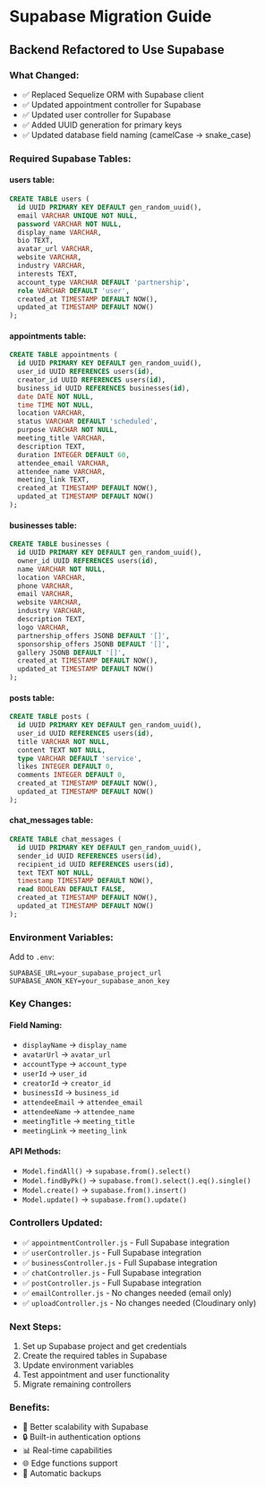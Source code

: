 # Supabase Migration Guide

## Backend Refactored to Use Supabase

### **What Changed:**
- ✅ Replaced Sequelize ORM with Supabase client
- ✅ Updated appointment controller for Supabase
- ✅ Updated user controller for Supabase
- ✅ Added UUID generation for primary keys
- ✅ Updated database field naming (camelCase → snake_case)

### **Required Supabase Tables:**

#### **users table:**
```sql
CREATE TABLE users (
  id UUID PRIMARY KEY DEFAULT gen_random_uuid(),
  email VARCHAR UNIQUE NOT NULL,
  password VARCHAR NOT NULL,
  display_name VARCHAR,
  bio TEXT,
  avatar_url VARCHAR,
  website VARCHAR,
  industry VARCHAR,
  interests TEXT,
  account_type VARCHAR DEFAULT 'partnership',
  role VARCHAR DEFAULT 'user',
  created_at TIMESTAMP DEFAULT NOW(),
  updated_at TIMESTAMP DEFAULT NOW()
);
```

#### **appointments table:**
```sql
CREATE TABLE appointments (
  id UUID PRIMARY KEY DEFAULT gen_random_uuid(),
  user_id UUID REFERENCES users(id),
  creator_id UUID REFERENCES users(id),
  business_id UUID REFERENCES businesses(id),
  date DATE NOT NULL,
  time TIME NOT NULL,
  location VARCHAR,
  status VARCHAR DEFAULT 'scheduled',
  purpose VARCHAR NOT NULL,
  meeting_title VARCHAR,
  description TEXT,
  duration INTEGER DEFAULT 60,
  attendee_email VARCHAR,
  attendee_name VARCHAR,
  meeting_link TEXT,
  created_at TIMESTAMP DEFAULT NOW(),
  updated_at TIMESTAMP DEFAULT NOW()
);
```

#### **businesses table:**
```sql
CREATE TABLE businesses (
  id UUID PRIMARY KEY DEFAULT gen_random_uuid(),
  owner_id UUID REFERENCES users(id),
  name VARCHAR NOT NULL,
  location VARCHAR,
  phone VARCHAR,
  email VARCHAR,
  website VARCHAR,
  industry VARCHAR,
  description TEXT,
  logo VARCHAR,
  partnership_offers JSONB DEFAULT '[]',
  sponsorship_offers JSONB DEFAULT '[]',
  gallery JSONB DEFAULT '[]',
  created_at TIMESTAMP DEFAULT NOW(),
  updated_at TIMESTAMP DEFAULT NOW()
);
```

#### **posts table:**
```sql
CREATE TABLE posts (
  id UUID PRIMARY KEY DEFAULT gen_random_uuid(),
  user_id UUID REFERENCES users(id),
  title VARCHAR NOT NULL,
  content TEXT NOT NULL,
  type VARCHAR DEFAULT 'service',
  likes INTEGER DEFAULT 0,
  comments INTEGER DEFAULT 0,
  created_at TIMESTAMP DEFAULT NOW(),
  updated_at TIMESTAMP DEFAULT NOW()
);
```

#### **chat_messages table:**
```sql
CREATE TABLE chat_messages (
  id UUID PRIMARY KEY DEFAULT gen_random_uuid(),
  sender_id UUID REFERENCES users(id),
  recipient_id UUID REFERENCES users(id),
  text TEXT NOT NULL,
  timestamp TIMESTAMP DEFAULT NOW(),
  read BOOLEAN DEFAULT FALSE,
  created_at TIMESTAMP DEFAULT NOW(),
  updated_at TIMESTAMP DEFAULT NOW()
);
```

### **Environment Variables:**
Add to `.env`:
```env
SUPABASE_URL=your_supabase_project_url
SUPABASE_ANON_KEY=your_supabase_anon_key
```

### **Key Changes:**

#### **Field Naming:**
- `displayName` → `display_name`
- `avatarUrl` → `avatar_url`
- `accountType` → `account_type`
- `userId` → `user_id`
- `creatorId` → `creator_id`
- `businessId` → `business_id`
- `attendeeEmail` → `attendee_email`
- `attendeeName` → `attendee_name`
- `meetingTitle` → `meeting_title`
- `meetingLink` → `meeting_link`

#### **API Methods:**
- `Model.findAll()` → `supabase.from().select()`
- `Model.findByPk()` → `supabase.from().select().eq().single()`
- `Model.create()` → `supabase.from().insert()`
- `Model.update()` → `supabase.from().update()`

### **Controllers Updated:**
- ✅ `appointmentController.js` - Full Supabase integration
- ✅ `userController.js` - Full Supabase integration
- ✅ `businessController.js` - Full Supabase integration
- ✅ `chatController.js` - Full Supabase integration
- ✅ `postController.js` - Full Supabase integration
- ✅ `emailController.js` - No changes needed (email only)
- ✅ `uploadController.js` - No changes needed (Cloudinary only)

### **Next Steps:**
1. Set up Supabase project and get credentials
2. Create the required tables in Supabase
3. Update environment variables
4. Test appointment and user functionality
5. Migrate remaining controllers

### **Benefits:**
- 🚀 Better scalability with Supabase
- 🔒 Built-in authentication options
- 📊 Real-time capabilities
- 🌐 Edge functions support
- 💾 Automatic backups